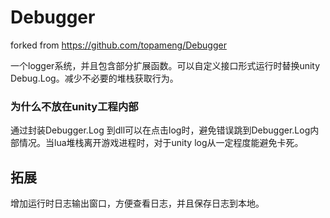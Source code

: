 # Debugger

forked from https://github.com/topameng/Debugger

一个logger系统，并且包含部分扩展函数。可以自定义接口形式运行时替换unity Debug.Log。减少不必要的堆栈获取行为。

### 为什么不放在unity工程内部

通过封装Debugger.Log 到dll可以在点击log时，避免错误跳到Debugger.Log内部情况。当lua堆栈离开游戏进程时，对于unity log从一定程度能避免卡死。

## 拓展

增加运行时日志输出窗口，方便查看日志，并且保存日志到本地。
